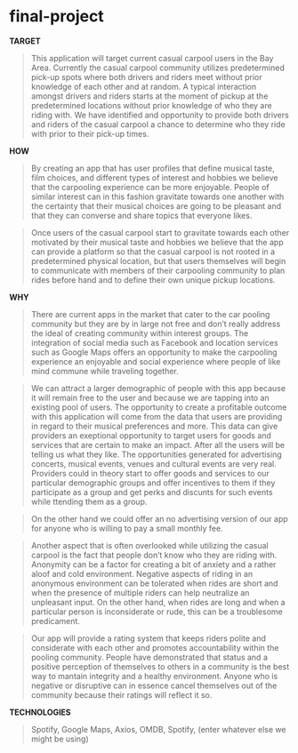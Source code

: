 # final-project

**TARGET</H3>**
>This application will target current casual carpool users in the Bay Area. Currently the casual carpool community utilizes predetermined pick-up spots where both drivers and riders meet without prior knowledge of each other and at random. A typical interaction amongst drivers and riders starts at the moment of pickup at the predetermined locations without prior knowledge of who they are riding with.
We have identified and opportunity to provide both drivers and riders of the casual carpool a chance to determine who they ride with prior to their pick-up times.

**HOW</H3>**
>By creating an app that has user profiles that define musical taste, film choices, and different types of interest and hobbies we believe that the carpooling experience can be more enjoyable. People of similar interest can in this fashion gravitate towards one another with the certainty that their musical choices are going to be pleasant and that they can converse and share topics that everyone likes.

>Once users of the casual carpool start to gravitate towards each other motivated by their musical taste and hobbies we believe that the app can provide a platform so that the casual carpool is not rooted in a predetermined physical location, but that users themselves will begin to communicate with members of their carpooling community to plan rides before hand and to define their own unique pickup locations. 

**WHY</H3>**
>There are current apps in the market that cater to the car pooling community but they are by in large not free and don’t really address the ideal of creating community within interest groups. The integration of social media such as Facebook and location services such as Google Maps offers an opportunity to make the carpooling experience an enjoyable and social experience where people of like mind commune while traveling together. 

>We can attract a larger demographic of people with this app because it will remain free to the user and because we are tapping into an existing pool of users. The opportunity to create a profitable outcome with this application will come from the data that users are providing in regard to their musical preferences and more. This data can give providers an exeptional opportunity to target users for goods and services that are certain to make an impact. After all the users will be telling us what they like. The opportunities generated for advertising concerts, musical events, venues and cultural events are very real. Providers could in theory start to offer goods and services to our particular demographic groups and offer incentives to them if they participate as a group and get perks and discunts for such events while ttending them as a group.

>On the other hand we could offer an no advertising version of our app for anyone who is willing to pay a small monthly fee. 

>Another aspect that is often overlooked while utilizing the casual carpool is the fact that people don’t know who they are riding with. Anonymity can be a factor for creating a bit of anxiety and a rather aloof and cold environment. Negative aspects of riding in an anonymous environment can be tolerated when rides are short and when the presence of multiple riders can help neutralize an unpleasant input. On the other hand, when rides are long and when a particular person is inconsiderate or rude, this can be a troublesome predicament.

>Our app will provide a rating system that keeps riders polite and considerate with each other and promotes accountability within the pooling community. People have demonstrated that status and a positive perception of themselves to others in a community is the best way to mantain integrity and a healthy environment. Anyone who is negative or disruptive can in essence cancel themselves out of the community because their ratings will reflect it so. 

**TECHNOLOGIES</H3>**
>Spotify, Google Maps, Axios, OMDB, Spotify, (enter whatever else we might be using)


